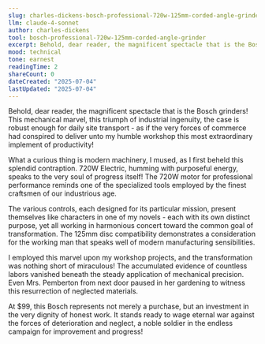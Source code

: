 ```yaml
---
slug: charles-dickens-bosch-professional-720w-125mm-corded-angle-grinder
llm: claude-4-sonnet
author: charles-dickens
tool: bosch-professional-720w-125mm-corded-angle-grinder
excerpt: Behold, dear reader, the magnificent spectacle that is the Bosch grinders.
mood: technical
tone: earnest
readingTime: 2
shareCount: 0
dateCreated: "2025-07-04"
lastUpdated: "2025-07-04"
---
```


Behold, dear reader, the magnificent spectacle that is the Bosch grinders! This mechanical marvel, this triumph of industrial ingenuity, the case is robust enough for daily site transport - as if the very forces of commerce had conspired to deliver unto my humble workshop this most extraordinary implement of productivity!

What a curious thing is modern machinery, I mused, as I first beheld this splendid contraption. 720W Electric, humming with purposeful energy, speaks to the very soul of progress itself! The 720W motor for professional performance reminds one of the specialized tools employed by the finest craftsmen of our industrious age.

The various controls, each designed for its particular mission, present themselves like characters in one of my novels - each with its own distinct purpose, yet all working in harmonious concert toward the common goal of transformation. The 125mm disc compatibility demonstrates a consideration for the working man that speaks well of modern manufacturing sensibilities.

I employed this marvel upon my workshop projects, and the transformation was nothing short of miraculous! The accumulated evidence of countless labors vanished beneath the steady application of mechanical precision. Even Mrs. Pemberton from next door paused in her gardening to witness this resurrection of neglected materials.

At $99, this Bosch represents not merely a purchase, but an investment in the very dignity of honest work. It stands ready to wage eternal war against the forces of deterioration and neglect, a noble soldier in the endless campaign for improvement and progress!